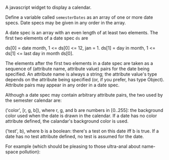 A javascript widget to display a calendar.

Define a variable called `semesterDates` as an array of one or more date specs.
Date specs may be given in any order in the array.

A date spec is an array with an even length of at least two elements.  The
first two elements of a date spec `ds` are

  ds[0] = date month, 1 <= ds[0] <= 12, jan = 1.
  ds[1] = day in month, 1 <= ds[1] <= last day in month ds[0].

The elements after the first two elements in a date spec are taken as a
sequence of (attribute name, attribute value) pairs for the date being
specified.  An attribute name is always a string; the attribute value's type
depends on the attribute being specified (or, if you prefer, has type Object).
Attribute pairs may appear in any order in a date spec.

Although a date spec may contain arbitrary attribute pairs, the two used by the
semester calendar are:

  ('color', [r, g, b]), where r, g, and b are numbers in [0..255]: the
  background color used when the date is drawn in the calendar.  If a date has
  no color attribute defined, the calandar's background color is used.

  ('test', b), where b is a boolean: there's a test on this date iff b is true.
  If a date has no test attribute defined, no test is assumed for the date.

For example (which should be pleasing to those ultra-anal about name-space
pollution):

  <script>
   var semesterDates = 
     (function() {

       var green    = [  0, 255,   0];
       var orange   = [255, 165,   0];
       var red      = [255,   0,   0];
       var yellow   = [255, 255,   0];
       var skyBlue  = [135, 206, 235];

       return [ [ 9,  2, 'color', green], 
		[10, 16, 'color', skyBlue], 
		[10, 21, 'color', yellow, 'test', true], 
		[11,  4, 'color', orange], 
		[11, 27, 'color', skyBlue], 
		[12, 11, 'color', red] ];
       })();
  </script>
